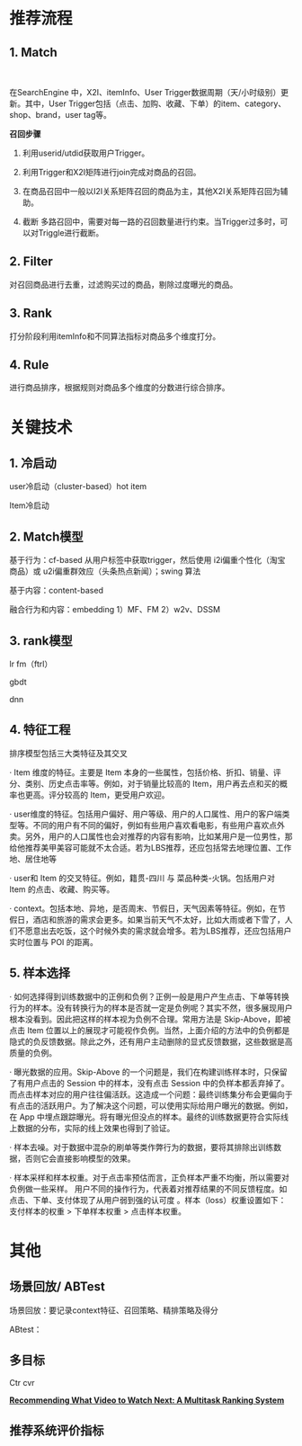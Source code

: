 # 推荐流程

## 1.  Match 

​                               

在SearchEngine 中，X2I、itemInfo、User Trigger数据周期（天/小时级别）更新。其中，User Trigger包括（点击、加购、收藏、下单）的item、category、shop、brand，user tag等。

**召回步骤**

1)  利用userid/utdid获取用户Trigger。

2)  利用Trigger和X2I矩阵进行join完成对商品的召回。

3)  在商品召回中一般以I2I关系矩阵召回的商品为主，其他X2I关系矩阵召回为辅助。

4)  截断 多路召回中，需要对每一路的召回数量进行约束。当Trigger过多时，可以对Triggle进行截断。

## 2.  Filter

对召回商品进行去重，过滤购买过的商品，剔除过度曝光的商品。

## 3.  Rank

打分阶段利用itemInfo和不同算法指标对商品多个维度打分。

## 4.  Rule

进行商品排序，根据规则对商品多个维度的分数进行综合排序。

# 关键技术

## 1.  冷启动

user冷启动（cluster-based）hot item

 

Item冷启动

## 2.  Match模型

基于行为：cf-based 从用户标签中获取trigger，然后使用 i2i偏重个性化（淘宝商品）或 u2i偏重群效应（头条热点新闻）；swing 算法

基于内容：content-based

融合行为和内容：embedding 1）MF、FM 2）w2v、DSSM

## 3.  rank模型

lr fm（ftrl）

gbdt

dnn

 

## 4.  特征工程

排序模型包括三大类特征及其交叉

 

·   Item 维度的特征。主要是 Item 本身的一些属性，包括价格、折扣、销量、评分、类别、历史点击率等。例如，对于销量比较高的 Item，用户再去点和买的概率也更高。评分较高的 Item，更受用户欢迎。

·   user维度的特征。包括用户偏好、用户等级、用户的人口属性、用户的客户端类型等。不同的用户有不同的偏好，例如有些用户喜欢看电影，有些用户喜欢点外卖。另外，用户的人口属性也会对推荐的内容有影响，比如某用户是一位男性，那给他推荐美甲美容可能就不太合适。若为LBS推荐，还应包括常去地理位置、工作地、居住地等

·   user和 Item 的交叉特征。例如，籍贯-四川 与 菜品种类-火锅。包括用户对 Item 的点击、收藏、购买等。

·   context。包括本地、异地，是否周末、节假日，天气因素等特征。例如，在节假日，酒店和旅游的需求会更多。如果当前天气不太好，比如大雨或者下雪了，人们不愿意出去吃饭，这个时候外卖的需求就会增多。若为LBS推荐，还应包括用户实时位置与 POI 的距离。

## 5.  样本选择

·   如何选择得到训练数据中的正例和负例？正例一般是用户产生点击、下单等转换行为的样本。没有转换行为的样本是否就一定是负例呢？其实不然，很多展现用户根本没看到。因此把这样的样本视为负例不合理。常用方法是 Skip-Above，即被点击 Item 位置以上的展现才可能视作负例。当然，上面介绍的方法中的负例都是隐式的负反馈数据。除此之外，还有用户主动删除的显式反馈数据，这些数据是高质量的负例。

·   曝光数据的应用。Skip-Above 的一个问题是，我们在构建训练样本时，只保留了有用户点击的 Session 中的样本，没有点击 Session 中的负样本都丢弃掉了。而点击样本对应的用户往往偏活跃。这造成一个问题：最终训练集分布会更偏向于有点击的活跃用户。为了解决这个问题，可以使用实际给用户曝光的数据。例如，在 App 中埋点跟踪曝光。将有曝光但没点的样本。最终的训练数据更符合实际线上数据的分布，实际的线上效果也得到了验证。

·   样本去噪。对于数据中混杂的刷单等类作弊行为的数据，要将其排除出训练数据，否则它会直接影响模型的效果。

·   样本采样和样本权重。对于点击率预估而言，正负样本严重不均衡，所以需要对负例做一些采样。 用户不同的操作行为，代表着对推荐结果的不同反馈程度。如点击、下单、支付体现了从用户弱到强的认可度 。样本（loss）权重设置如下：支付样本的权重 > 下单样本权重 > 点击样本权重。

 

 

 

 

 

 

# 其他

## 场景回放/ ABTest

场景回放：要记录context特征、召回策略、精排策略及得分

ABtest：  

 

## 多目标

Ctr cvr

[**Recommending What Video to Watch Next: A Multitask Ranking System**](https://link.zhihu.com/?target=https%3A//dl.acm.org/citation.cfm%3Fid%3D3346997)

 

## 推荐系统评价指标

 

 